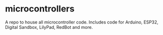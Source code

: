 # microcontrollers
A repo to house all microcontroller code. Includes code for Arduino, ESP32, Digital Sandbox, LilyPad, RedBot and more.
